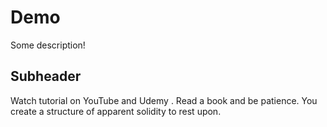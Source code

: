 # Demo 

Some description!

## Subheader

Watch tutorial on YouTube and Udemy . Read a book
and be patience. You create a structure of apparent solidity to rest upon.
